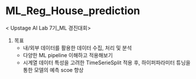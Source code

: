# ML_Reg_House_prediction
< Upstage AI Lab 7기_ML 경진대회>

1. 목표 
    - 내/외부 데이터를 활용한 데이터 수집, 처리 및 분석
    - 다양한 ML pipeline 이해하고 적용해보기
    - 시계열 데이터 특성을 고려한 TimeSerieSplit 적용 후, 하이퍼파라미터 튜닝을 통한 모델의 예측 scoe 향상
